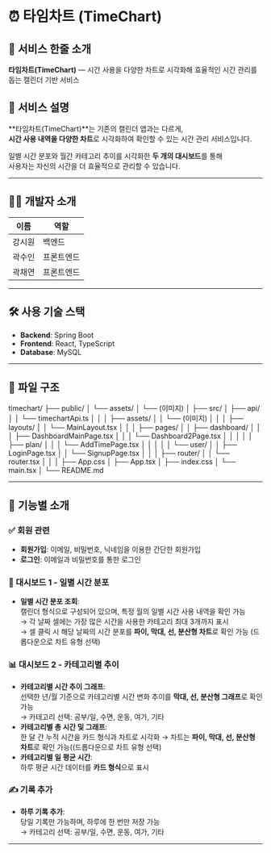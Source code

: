# ⏰ 타임차트 (TimeChart)

## 📢 서비스 한줄 소개
**타임차트(TimeChart)** — 시간 사용을 다양한 차트로 시각화해 효율적인 시간 관리를 돕는 캘린더 기반 서비스

## 📝 서비스 설명
**타임차트(TimeChart)**는 기존의 캘린더 앱과는 다르게,  
**시간 사용 내역을 다양한 차트**로 시각화하여 확인할 수 있는 시간 관리 서비스입니다.  

일별 시간 분포와 월간 카테고리 추이를 시각화한 **두 개의 대시보드**를 통해  
사용자는 자신의 시간을 더 효율적으로 관리할 수 있습니다.

---

## 👨‍💻 개발자 소개

| 이름     | 역할       |
|----------|------------|
| 강시원   | 백엔드     |
| 곽수인   | 프론트엔드 |
| 곽채연   | 프론트엔드 |

---

## 🛠 사용 기술 스택

- **Backend**: Spring Boot  
- **Frontend**: React, TypeScript  
- **Database**: MySQL  

---

## 📁 파일 구조
timechart/
├── public/
│ └── assets/
│ └── (이미지)
│
├── src/
│ ├── api/
│ │ └── timechartApi.ts
│ │
│ ├── assets/
│ │ └── (이미지)
│ │
│ ├── layouts/
│ │ └── MainLayout.tsx
│ │
│ ├── pages/
│ │ ├── dashboard/
│ │ │ ├── DashboardMainPage.tsx
│ │ │ └── Dashboard2Page.tsx
│ │ │
│ │ ├── plan/
│ │ │ └── AddTimePage.tsx
│ │ │
│ │ └── user/
│ │ ├── LoginPage.tsx
│ │ └── SignupPage.tsx
│ │
│ ├── router/
│ │ └── router.tsx
│ │
│ ├── App.css
│ ├── App.tsx
│ ├── index.css
│ └── main.tsx
│
└── README.md

---

## 📌 기능별 소개

### ✅ 회원 관련
- **회원가입**: 이메일, 비밀번호, 닉네임을 이용한 간단한 회원가입  
- **로그인**: 이메일과 비밀번호를 통한 로그인  

### 📅 대시보드 1 - 일별 시간 분포
- **일별 시간 분포 조회**:  
  캘린더 형식으로 구성되어 있으며, 특정 월의 일별 시간 사용 내역을 확인 가능  
  → 각 날짜 셀에는 가장 많은 시간을 사용한 카테고리 최대 3개까지 표시  
  → 셀 클릭 시 해당 날짜의 시간 분포를 **파이, 막대, 선, 분산형 차트**로 확인 가능 (드롭다운으로 차트 유형 선택)

### 📊 대시보드 2 - 카테고리별 추이
- **카테고리별 시간 추이 그래프**:  
  선택한 년/월 기준으로 카테고리별 시간 변화 추이를 **막대, 선, 분산형 그래프**로 확인 가능  
  → 카테고리 선택: 공부/일, 수면, 운동, 여가, 기타  
- **카테고리별 총 시간 및 그래프**:  
  한 달 간 누적 시간을 카드 형식과 차트로 시각화 → 차트는 **파이, 막대, 선, 분산형 차트**로 확인 가능((드롭다운으로 차트 유형 선택)
- **카테고리별 일 평균 시간**:  
  하루 평균 시간 데이터를 **카드 형식**으로 표시  

### ✍️ 기록 추가
- **하루 기록 추가**:  
  당일 기록만 가능하며, 하루에 한 번만 저장 가능  
  → 카테고리 선택: 공부/일, 수면, 운동, 여가, 기타

---


